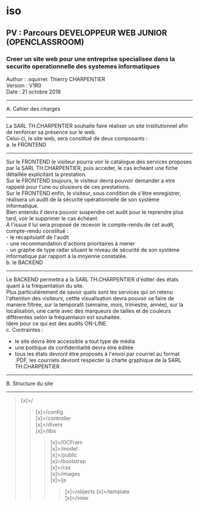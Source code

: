 # iso
## PV : Parcours DEVELOPPEUR WEB JUNIOR (OPENCLASSROOM)
### Creer un site web pour une entreprise specialisee dans la securite operationnelle des systemes informatiques
Author  : :squirrel: Thierry CHARPENTIER  
Version : V1R0  
Date    : 21 octobre 2018  
* * *
A. Cahier des charges 
_____________________

La SARL TH.CHARPENTIER souhaite faire réaliser un site institutionnel afin de renforcer sa présence sur le web.  
Celui-ci, le site web, sera  constitué de deux composants :  
   a. le FRONTEND  
   ______________
   Sur le FRONTEND le visiteur pourra voir le catalogue des services proposes par la SARL TH.CHARPENTIER, puis acceder, le cas echeant une fiche détaillée explicitant la prestation.  
   Sur le FRONTEND toujours, le visiteur devra pouvoir demander a etre rappelé pour l'une ou plusieurs de ces prestations.  
   Sur le FRONTEND enfin, le visiteur, sous condition de s'être enregistrer, réalisera un audit de la sécurité opérationnelle de son système informatique.  
   Bien entendu il devra pouvoir suspendre cet audit pour le reprendre plus tard, voir le supprimer le cas échéant.  
   A l'issue il lui sera proposé de recevoir le compte-rendu de cet audit, compte-rendu constitué :  
      - le récapitulatif de l'audit  
      - une recommandation d'actions prioritaires à mener  
      - un graphe de type radar situant le niveau de sécurité de son système informatique par rapport à la moyenne constatée.  
   b. le BACKEND  
   _____________
   Le BACKEND permettra a la SARL TH.CHARPENTIER d'éditer des états quant à la fréquentation du site.  
   Plus particulièrement de savoir quels sont les services qui on retenu l'attention des visiteurs, cettte visualisation devra pouvoir se faire de maniere filtrée, sur la temporalit (semaine, mois, trimestre, année), sur la localisation, une carte avec des marqueurs de tailles et de couleurs différentes selon la fréquentaion est souhaitée.  
   Idem pour ce qui est des audits ON-LINE.  
   c. Contraintes :  
   - le site devra être accessible a tout type de média  
   - une politique de confidentialité devra etre éditée  
   - tous les états devront être proposés à l'envoi par courriel au format .PDF, les courriels devront respecter la charte graphique de la SARL TH.CHARPENTIER.
____________________
B. Structure du site  
____________________

   >[x]>/  
   >>[x]>/config  
   >>[x]>/controller  
   >>[x]>/divers  
   >>[x]>/libs  
   >>>[x]>/OCFram  
   >[x]>/model  
   >>[x]>/public  
   >>>[x]>/bootstrap  
   >>>[x]>/css  
   >>>[x]>/images  
   >>>[x]>/js
   >>>>[x]>/objects
   >>[x]>/template  
   >>[x]>/view  
